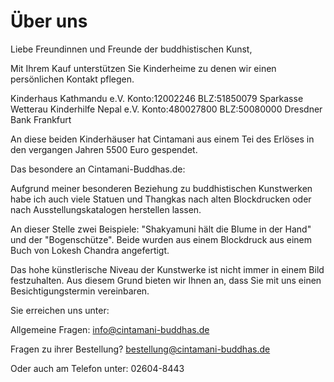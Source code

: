 # Über uns

Liebe Freundinnen und Freunde der buddhistischen Kunst,

Mit Ihrem Kauf unterstützen Sie Kinderheime zu denen wir einen persönlichen Kontakt pflegen.

Kinderhaus Kathmandu e.V.
Konto:12002246
BLZ:51850079
Sparkasse Wetterau	Kinderhilfe Nepal e.V.
Konto:480027800
BLZ:50080000
Dresdner Bank Frankfurt
 
An diese beiden Kinderhäuser hat Cintamani aus einem Tei des Erlöses in den vergangen Jahren 5500 Euro gespendet.

Das besondere an Cintamani-Buddhas.de:

Aufgrund meiner besonderen Beziehung zu buddhistischen Kunstwerken habe ich auch viele Statuen und Thangkas nach alten Blockdrucken oder nach Ausstellungskatalogen herstellen lassen.


An dieser Stelle zwei Beispiele:
"Shakyamuni hält die Blume in der Hand" und der "Bogenschütze".
Beide wurden aus einem Blockdruck aus einem Buch von Lokesh Chandra angefertigt. 


Das hohe künstlerische Niveau der Kunstwerke ist nicht immer in einem Bild festzuhalten. Aus diesem Grund bieten wir Ihnen an, dass Sie mit uns einen Besichtigungstermin vereinbaren.



Sie erreichen uns unter:

Allgemeine Fragen: info@cintamani-buddhas.de

Fragen zu ihrer Bestellung? bestellung@cintamani-buddhas.de

Oder auch am Telefon unter:  02604-8443